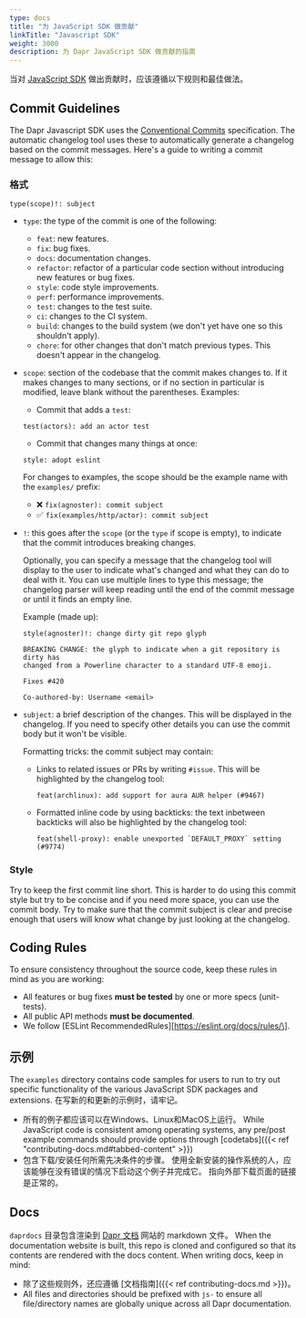 ```yaml
---
type: docs
title: "为 JavaScript SDK 做贡献"
linkTitle: "Javascript SDK"
weight: 3000
description: 为 Dapr JavaScript SDK 做贡献的指南
---
```


当对 [JavaScript SDK](https://github.com/dapr/js-sdk) 做出贡献时，应该遵循以下规则和最佳做法。

## Commit Guidelines

The Dapr Javascript SDK uses the [Conventional Commits](https://www.conventionalcommits.org/en/v1.0.0/) specification. The automatic changelog tool uses these to automatically generate a changelog based on the commit messages. Here's a guide to writing a commit message to allow this:

### 格式

```
type(scope)!: subject
```

- `type`: the type of the commit is one of the following:

  - `feat`: new features.
  - `fix`: bug fixes.
  - `docs`: documentation changes.
  - `refactor`: refactor of a particular code section without introducing new features or bug fixes.
  - `style`: code style improvements.
  - `perf`: performance improvements.
  - `test`: changes to the test suite.
  - `ci`: changes to the CI system.
  - `build`: changes to the build system (we don't yet have one so this shouldn't apply).
  - `chore`: for other changes that don't match previous types. This doesn't appear in the changelog.

- `scope`: section of the codebase that the commit makes changes to. If it makes changes to many sections, or if no section in particular is modified, leave blank without the parentheses. Examples:

  - Commit that adds a `test`:
  ```
  test(actors): add an actor test
  ```

  - Commit that changes many things at once:
  ```
  style: adopt eslint
  ```

  For changes to examples, the scope should be the example name with the `examples/` prefix:

  - ❌ `fix(agnoster): commit subject`
  - ✅ `fix(examples/http/actor): commit subject`

- `!`: this goes after the `scope` (or the `type` if scope is empty), to indicate that the commit introduces breaking changes.

  Optionally, you can specify a message that the changelog tool will display to the user to indicate what's changed and what they can do to deal with it. You can use multiple lines to type this message; the changelog parser will keep reading until the end of the commit message or until it finds an empty line.

  Example (made up):

  ```
  style(agnoster)!: change dirty git repo glyph

  BREAKING CHANGE: the glyph to indicate when a git repository is dirty has
  changed from a Powerline character to a standard UTF-8 emoji.

  Fixes #420

  Co-authored-by: Username <email>
  ```

- `subject`: a brief description of the changes. This will be displayed in the changelog. If you need to specify other details you can use the commit body but it won't be visible.

  Formatting tricks: the commit subject may contain:

  - Links to related issues or PRs by writing `#issue`. This will be highlighted by the changelog tool:
    ```
    feat(archlinux): add support for aura AUR helper (#9467)
    ```

  - Formatted inline code by using backticks: the text inbetween backticks will also be highlighted by the changelog tool:
    ```
    feat(shell-proxy): enable unexported `DEFAULT_PROXY` setting (#9774)
    ```

### Style

Try to keep the first commit line short. This is harder to do using this commit style but try to be concise and if you need more space, you can use the commit body. Try to make sure that the commit subject is clear and precise enough that users will know what change by just looking at the changelog.

## Coding Rules

To ensure consistency throughout the source code, keep these rules in mind as you are working:

* All features or bug fixes **must be tested** by one or more specs (unit-tests).
* All public API methods **must be documented**.
* We follow \[ESLint RecommendedRules\]\[https://eslint.org/docs/rules/\].

## 示例

The `examples` directory contains code samples for users to run to try out specific functionality of the various JavaScript SDK packages and extensions. 在写新的和更新的示例时，请牢记。

- 所有的例子都应该可以在Windows、Linux和MacOS上运行。 While JavaScript code is consistent among operating systems, any pre/post example commands should provide options through [codetabs]({{< ref "contributing-docs.md#tabbed-content" >}})
- 包含下载/安装任何所需先决条件的步骤。 使用全新安装的操作系统的人，应该能够在没有错误的情况下启动这个例子并完成它。 指向外部下载页面的链接是正常的。

## Docs

`daprdocs` 目录包含渲染到 [Dapr 文档](https://docs.dapr.io) 网站的 markdown 文件。 When the documentation website is built, this repo is cloned and configured so that its contents are rendered with the docs content. When writing docs, keep in mind:

   - 除了这些规则外，还应遵循 [文档指南]({{< ref contributing-docs.md >}})。
   - All files and directories should be prefixed with `js-` to ensure all file/directory names are globally unique across all Dapr documentation.
